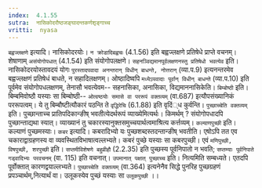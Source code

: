 ```yaml
---
index:  4.1.55
sutra:  नासिकोदरौष्ठजङ्घादन्तकर्णशृङ्गाच्च
vritti:  nyasa
---
```


`बह्वज्लक्षणे` इत्यादि। नासिकोदरयोः। `न क्रोडादिबह्वचः` (4.1.56) इति बह्वज्लक्षणे प्रतिषेधे प्राप्ते वचनम्। शेषाणाम् `असंयोगोपधात्` (4.1.54) इति संयोगोपलक्षणे। `सहनञ्विद्यमानपूर्वलक्षणनस्तु प्रतिषेधो भवत्येव` इति। नासिकोदरयोस्तावदयं योगः `पुरस्तादपवादा अनन्तरान् विधीन् बाधन्ते, नोत्तरान्` (व्या.प.9) इत्यनन्तरमेव बह्वज्लक्षणं प्रतिषेधं बाधते, न सहादिलक्षणम्। ओष्ठादिष्वपि `मध्येऽपवादाः पूर्वान् विधीन् बाधन्ते` (व्या.प.10) इति पूर्वमेव संयोगोपधलक्षणम्, तेनासौ भवत्येवम-- सहनासिका, अनासिका, विद्यमाननासिकेति। `बिम्बोष्ठी` इति। बिम्बमिवोष्ठौ यस्याः सा बिम्बोष्ठी-- `ओत्वष्ठयोः समासे वा पररूपं वक्तव्यम्` (वा.687) इत्यौपसंख्यानिकं पररूपत्वम्। ये तु बिम्बौष्टीत्यौकारं पठन्ति ते `वृद्धिरेचि` (6.1.88) इति वृदिं्ध कुर्वन्ति।
`पुच्छाच्चेति वक्तव्यम्` इति। पुच्छान्ताच्च प्रातिपदिकान्ङीष् भवतीत्येदर्थरूपं व्याख्येमित्यर्थः। किमर्थम् ? संयोगोपधादपि पुच्छान्ताद्यथा स्यात्। व्याख्यानं तु चकारस्यानुक्तसमुच्चयार्थत्वमाश्रित्य कर्त्तव्यम्। `कल्याणपुच्छी` इति। कल्याणं पुच्छमस्याः।
`कबर` इत्यादि। कबरादिभ्यो यः पुच्छशब्दस्तदन्तान्ङीष् भवतीति। एषोऽपि तत एव चकाराद्वाग्रहणस्य वा व्यवस्थितविभाषात्वल्लभ्यते। कबरं पुच्छे यस्याः सा कबरपुच्छी। एवं `मणिपुच्छी, विषपुच्छी, शरपुच्छी` इति। `सप्तमीविशेषणे बहुव्रीहौ` (2.2.35) इति पुच्छस्य पूर्वनिपातो न भवति; `सप्तम्याः पूर्वनिपाते गड्वादिभ्यः परवचनम्` (वा. 115) इति वचनात्।
`उपमानात् पक्षात् पुच्छाच्च` इति। नित्यमिति सम्बध्यते। एतदपि पूर्वोक्तात् कारणद्वयाल्लभ्यते। `पुच्छाच्चेति वक्तव्यम्` (वा.364) इत्यनेनैव सिद्धे पुनरिह पुच्छग्रहणं प्रपञ्चार्थम्,नित्यार्थं वा। उलूकस्येव पुच्छं यस्याः सा `उलूकपुच्छी` ।।

